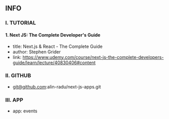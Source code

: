 ## INFO

### I. TUTORIAL

#### 1. Next JS: The Complete Developer's Guide

- title: Next.js & React - The Complete Guide
- author: Stephen Grider
- link: https://www.udemy.com/course/next-js-the-complete-developers-guide/learn/lecture/40830406#content

### II. GITHUB

- git@github.com:alin-radu/next-js-apps.git

### III. APP

- app: events
